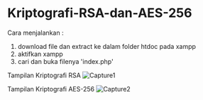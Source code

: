 # Kriptografi-RSA-dan-AES-256

Cara menjalankan :
1. download file dan extract ke dalam folder htdoc pada xampp
2. aktifkan xampp
3. cari dan buka filenya 'index.php'

Tampilan Kriptografi RSA
![Capture1](![image](https://github.com/resiapril/Kriptografi-Modern-227006078-ResiApriliaDamayanti/assets/152474263/f63d32d1-7d39-406d-9a98-80412c8f78fb)
)

Tampilan Kriptografi AES-256
![Capture2](https://user-images.githubusercontent.com/49231613/82147248-12b0c800-9881-11ea-8a03-936345799df7.png)

